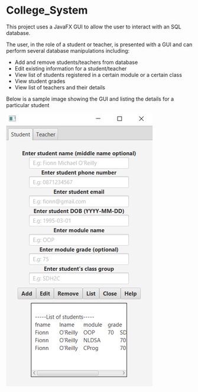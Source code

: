 # College_System

This project uses a JavaFX GUI to allow the user to interact with an SQL database.

The user, in the role of a student or teacher, is presented with a GUI and can perform several database manipulations including:

- Add and remove students/teachers from database
- Edit existing information for a student/teacher
- View list of students registered in a certain module or a certain class
- View student grades
- View list of teachers and their details

Below is a sample image showing the GUI and listing the details for a particular student

![Sample GUI Image](https://github.com/fionn-oreilly/College_System/blob/master/Sample%20GUI%20Image.PNG)
